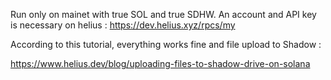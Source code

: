 Run only on mainet with true SOL and true SDHW. An account and API key is necessary on helius : https://dev.helius.xyz/rpcs/my

According to this tutorial, everything works fine and file upload to Shadow :    

https://www.helius.dev/blog/uploading-files-to-shadow-drive-on-solana

